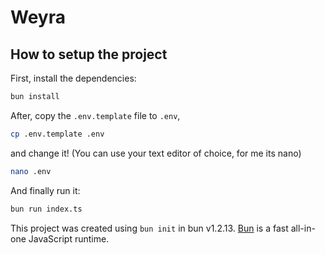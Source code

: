 # Weyra


## How to setup the project
First, install the dependencies:

```bash
bun install
```

After, copy the `.env.template` file to `.env`,
```bash
cp .env.template .env
```

and change it! (You can use your text editor of choice, for me its nano)
```bash
nano .env
```

And finally run it:

```bash
bun run index.ts
```

This project was created using `bun init` in bun v1.2.13. [Bun](https://bun.sh) is a fast all-in-one JavaScript runtime.
